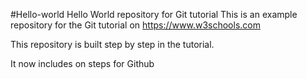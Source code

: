 #Hello-world
Hello World repository for Git tutorial
This is an example repository for the Git tutorial on https://www.w3schools.com

This repository is built step by step in the tutorial.

It now includes on steps for Github
